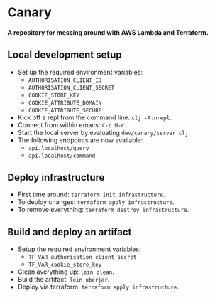 # Canary

#### A repository for messing around with AWS Lambda and Terraform.

## Local development setup
- Set up the required environment variables:
  - `AUTHORISATION_CLIENT_ID`
  - `AUTHORISATION_CLIENT_SECRET`
  - `COOKIE_STORE_KEY`
  - `COOKIE_ATTRIBUTE_DOMAIN`
  - `COOKIE_ATTRIBUTE_SECURE`
- Kick off a repl from the command line: `clj -A:nrepl`.
- Connect from within emacs: `C-c M-c`.
- Start the local server by evaluating `dev/canary/server.clj`.
- The following endpoints are now available:
  - `api.localhost/query`
  - `api.localhost/command`

## Deploy infrastructure
- First time around: `terraform init infrastructure`.
- To deploy changes: `terraform apply infrastructure`.
- To remove everything: `terraform destroy infrastructure`.

## Build and deploy an artifact
- Setup the required environment variables: 
  - `TF_VAR_authorisation_client_secret`
  - `TF_VAR_cookie_store_key`
- Clean averything up: `lein clean`.
- Build the artifact: `lein uberjar`.
- Deploy via terraform: `terraform apply infrastructure`.
